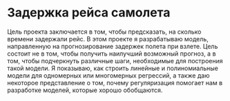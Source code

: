 # Задержка рейса самолета
Цель проекта заключается в том, чтобы предсказать, на сколько времени задержали рейс.
В этом проекте я разрабатываю модель, направленную на прогнозирование задержек полета при взлете. 
Цель состоит не в том, чтобы получить наилучший возможный прогноз, а в том, чтобы подчеркнуть различные шаги, необходимые для построения такой модели. 
Я показываю, как строить линейные и полиномиальные модели для одномерных или многомерных регрессий, а также даю некоторое представление о том, почему регуляризация помогает 
нам в разработке моделей, которые хорошо обобщаются.
